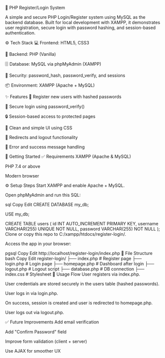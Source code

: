 🔐 PHP Register/Login System



A simple and secure PHP Login/Register system using MySQL as the backend database. Built for local development with XAMPP, it demonstrates user registration, secure login with password hashing, and session-based authentication.

⚙️ Tech Stack
💻 Frontend: HTML5, CSS3

🧠 Backend: PHP (Vanilla)

🗄️ Database: MySQL via phpMyAdmin (XAMPP)

🔐 Security: password_hash, password_verify, and sessions

📦 Environment: XAMPP (Apache + MySQL)

✨ Features
🔑 Register new users with hashed passwords

🔐 Secure login using password_verify()

🔒 Session-based access to protected pages

🧹 Clean and simple UI using CSS

📁 Redirects and logout functionality

📎 Error and success message handling

🧰 Getting Started
✅ Requirements
XAMPP (Apache & MySQL)

PHP 7.4 or above

Modern browser

⚙️ Setup Steps
Start XAMPP and enable Apache + MySQL.

Open phpMyAdmin and run this SQL:

sql
Copy
Edit
CREATE DATABASE my_db;

USE my_db;

CREATE TABLE users (
  id INT AUTO_INCREMENT PRIMARY KEY,
  username VARCHAR(255) UNIQUE NOT NULL,
  password VARCHAR(255) NOT NULL
);
Clone or copy this repo to C:/xampp/htdocs/register-login/.

Access the app in your browser:

pgsql
Copy
Edit
http://localhost/register-login/index.php
📂 File Structure
bash
Copy
Edit
register-login/
├── index.php         # Register page
├── login.php         # Login page
├── homepage.php      # Dashboard after login
├── logout.php        # Logout script
├── database.php      # DB connection
├── index.css         # Stylesheet
🧠 Usage Flow
User registers via index.php.

User credentials are stored securely in the users table (hashed passwords).

User logs in via login.php.

On success, session is created and user is redirected to homepage.php.

User logs out via logout.php.

✅ Future Improvements
Add email verification

Add "Confirm Password" field

Improve form validation (client + server)

Use AJAX for smoother UX
